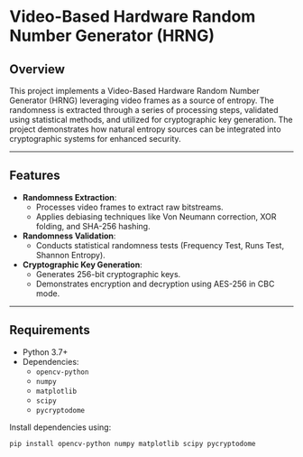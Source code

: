 # Video-Based Hardware Random Number Generator (HRNG)

## Overview
This project implements a Video-Based Hardware Random Number Generator (HRNG) leveraging video frames as a source of entropy. The randomness is extracted through a series of processing steps, validated using statistical methods, and utilized for cryptographic key generation. The project demonstrates how natural entropy sources can be integrated into cryptographic systems for enhanced security.

---

## Features
- **Randomness Extraction**:
  - Processes video frames to extract raw bitstreams.
  - Applies debiasing techniques like Von Neumann correction, XOR folding, and SHA-256 hashing.
- **Randomness Validation**:
  - Conducts statistical randomness tests (Frequency Test, Runs Test, Shannon Entropy).
- **Cryptographic Key Generation**:
  - Generates 256-bit cryptographic keys.
  - Demonstrates encryption and decryption using AES-256 in CBC mode.

---

## Requirements
- Python 3.7+
- Dependencies:
  - `opencv-python`
  - `numpy`
  - `matplotlib`
  - `scipy`
  - `pycryptodome`

Install dependencies using:
```bash
pip install opencv-python numpy matplotlib scipy pycryptodome
